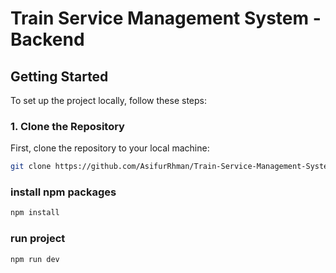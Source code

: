 

# Train Service Management System - Backend

## Getting Started

To set up the project locally, follow these steps:

### 1. Clone the Repository

First, clone the repository to your local machine:

```bash
git clone https://github.com/AsifurRhman/Train-Service-Management-System-_Backend.git
```
### install npm packages
```bash
npm install
```
### run project
```bash
npm run dev
```